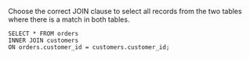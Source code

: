 Choose the correct JOIN clause to select all records from the two tables where there is a match in both tables.

    SELECT * FROM orders
    INNER JOIN customers
    ON orders.customer_id = customers.customer_id;
